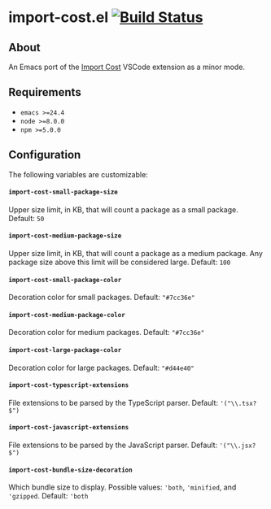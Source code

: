 # import-cost.el [![Build Status](https://travis-ci.org/madeleinedaly/import-cost.el.svg?branch=master)](https://travis-ci.org/madeleinedaly/import-cost.el)

## About

An Emacs port of the [Import Cost](https://github.com/wix/import-cost/) VSCode extension as a minor mode.

## Requirements

- `emacs >=24.4`
- `node >=8.0.0`
- `npm >=5.0.0`

## Configuration

The following variables are customizable:

#### `import-cost-small-package-size`

Upper size limit, in KB, that will count a package as a small package. Default: `50`

#### `import-cost-medium-package-size`

Upper size limit, in KB, that will count a package as a medium package. Any package size above this limit will be considered large. Default: `100`

#### `import-cost-small-package-color`

Decoration color for small packages. Default: `"#7cc36e"`

#### `import-cost-medium-package-color`

Decoration color for medium packages. Default: `"#7cc36e"`

#### `import-cost-large-package-color`

Decoration color for large packages. Default: `"#d44e40"`

#### `import-cost-typescript-extensions`

File extensions to be parsed by the TypeScript parser. Default: `'("\\.tsx?$")`

#### `import-cost-javascript-extensions`

File extensions to be parsed by the JavaScript parser. Default: `'("\\.jsx?$")`

#### `import-cost-bundle-size-decoration`

Which bundle size to display. Possible values: `'both`, `'minified`, and `'gzipped`. Default: `'both`
